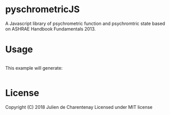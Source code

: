 pyschrometricJS
=====

A Javascript library of psychrometric function and psychromtric state based on ASHRAE Handbook Fundamentals 2013.


Usage
=====

```javascript
```
This example will generate:
```html
```

License
=======
Copyright (C) 2018 Julien de Charentenay
Licensed under MIT license


